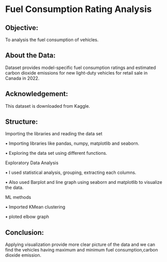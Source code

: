 # Fuel Consumption Rating Analysis
## Objective:
To analysis the fuel consumption of vehicles.

## About the Data:
Dataset provides model-specific fuel consumption ratings and estimated carbon dioxide emissions for new light-duty vehicles for retail sale in Canada in 2022.

## Acknowledgement:
This dataset is downloaded from Kaggle.

## Structure:
Importing the libraries and reading the data set

• Importing libraries like pandas, numpy, matplotlib and seaborn.

• Exploring the data set using different functions.

Exploratory Data Analysis

• I used statistical analysis, grouping, extracting each columns.

• Also used Barplot and line graph using seaborn and matplotlib to visualize the data.

ML methods

• Imported KMean clustering 

• ploted elbow graph

## Conclusion:
Applying visualization provide more clear picture of the data and we can find the vehicles having maximum and minimum fuel consumption,carbon dioxide emission.
